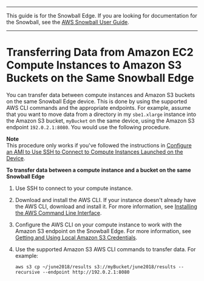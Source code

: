 --------

This guide is for the Snowball Edge\. If you are looking for documentation for the Snowball, see the [AWS Snowball User Guide](https://docs.aws.amazon.com/snowball/latest/ug/whatissnowball.html)\.

--------

# Transferring Data from Amazon EC2 Compute Instances to Amazon S3 Buckets on the Same Snowball Edge<a name="data-transfer-ec2-s3-edge"></a>

You can transfer data between compute instances and Amazon S3 buckets on the same Snowball Edge device\. This is done by using the supported AWS CLI commands and the appropriate endpoints\. For example, assume that you want to move data from a directory in my `sbe1.xlarge` instance into the Amazon S3 bucket, `myBucket` on the same device, using the Amazon S3 endpoint `192.0.2.1:8080`\. You would use the following procedure\.

**Note**  
This procedure only works if you've followed the instructions in [Configure an AMI to Use SSH to Connect to Compute Instances Launched on the Device](create-ec2-edge-job.md#important-create-ec2-edge-job)\.

**To transfer data between a compute instance and a bucket on the same Snowball Edge**

1. Use SSH to connect to your compute instance\.

1. Download and install the AWS CLI\. If your instance doesn't already have the AWS CLI, download and install it\. For more information, see [Installing the AWS Command Line Interface](https://docs.aws.amazon.com/cli/latest/userguide/installing.html)\. 

1. Configure the AWS CLI on your compute instance to work with the Amazon S3 endpoint on the Snowball Edge\. For more information, see [Getting and Using Local Amazon S3 Credentials](using-adapter.md#adapter-credentials)\.

1. Use the supported Amazon S3 AWS CLI commands to transfer data\. For example:

   ```
   aws s3 cp ~/june2018/results s3://myBucket/june2018/results --recursive --endpoint http://192.0.2.1:8080
   ```